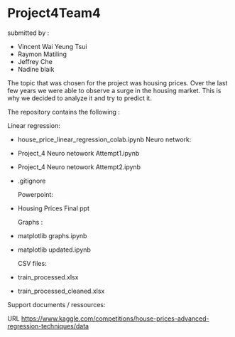 # Project4Team4

submitted by :
- Vincent Wai Yeung Tsui
- Raymon Matiling
- Jeffrey Che
- Nadine blaik

The topic that was chosen for the project was housing prices. Over the last few years we were able to observe a surge in the housing market. This is why we decided to analyze it and try to predict it.

The repository contains the following :

Linear regression:
- house_price_linear_regression_colab.ipynb
  Neuro network:
- Project_4 Neuro netowork Attempt1.ipynb
- Project_4 Neuro netowork Attempt2.ipynb
- .gitignore
  
  Powerpoint:
- Housing Prices Final ppt
  
  Graphs :
  
- matplotlib graphs.ipynb
- matplotlib updated.ipynb
  
  CSV files:
- train_processed.xlsx
- train_processed_cleaned.xlsx


Support documents / ressources:

URL https://www.kaggle.com/competitions/house-prices-advanced-regression-techniques/data
